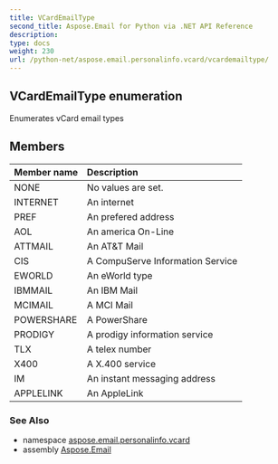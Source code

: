 ```yaml
---
title: VCardEmailType
second_title: Aspose.Email for Python via .NET API Reference
description: 
type: docs
weight: 230
url: /python-net/aspose.email.personalinfo.vcard/vcardemailtype/
---
```


## VCardEmailType enumeration

Enumerates vCard email types

## Members
| Member name | Description |
| :- | :- |
|NONE|No values are set.|
|INTERNET|An internet|
|PREF|An prefered address|
|AOL|An america On-Line|
|ATTMAIL|An AT&T Mail|
|CIS|A CompuServe Information Service|
|EWORLD|An eWorld type|
|IBMMAIL|An IBM Mail|
|MCIMAIL|A  MCI Mail|
|POWERSHARE|A PowerShare|
|PRODIGY|A prodigy information service|
|TLX|A telex number|
|X400|A X.400 service|
|IM|An instant messaging address|
|APPLELINK|An AppleLink|

### See Also

* namespace [aspose.email.personalinfo.vcard](/python-net/aspose.email.personalinfo.vcard/)
* assembly [Aspose.Email](/python-net/)

